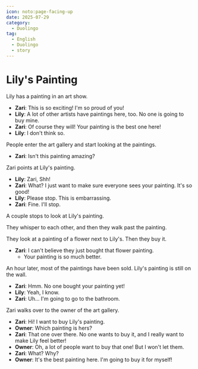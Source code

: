 ```yaml
---
icon: noto:page-facing-up
date: 2025-07-29
category:
  - Duolingo
tag:
  - English
  - Duolingo
  - story
---
```


# Lily's Painting

Lily has a painting in an art show.

- **Zari**: This is so exciting! I'm so proud of you!
- **Lily**: A lot of other artists have paintings here, too. No one is going to buy mine.
- **Zari**: Of course they will! Your painting is the best one here!
- **Lily**: I don't think so.

People enter the art gallery and start looking at the paintings.

- **Zari**: Isn't this painting amazing?

Zari points at Lily's painting.

- **Lily**: Zari, Shh!
- **Zari**: What? I just want to make sure everyone sees your painting. It's so good!
- **Lily**: Please stop. This is embarrassing.
- **Zari**: Fine. I'll stop.

A couple stops to look at Lily's painting.

They whisper to each other, and then they walk past the painting.

They look at a painting of a flower next to Lily's. Then they buy it.

- **Zari**: I can't believe they just bought that flower painting.
  - Your painting is so much better.

An hour later, most of the paintings have been sold. Lily's painting is still on the wall.

- **Zari**: Hmm. No one bought your painting yet!
- **Lily**: Yeah, I know.
- **Zari**: Uh… I'm going to go to the bathroom.

Zari walks over to the owner of the art gallery.

- **Zari**: Hi! I want to buy Lily's painting.
- **Owner**: Which painting is hers?
- **Zari**: That one over there. No one wants to buy it, and I really want to make Lily feel better!
- **Owner**: Oh, a lot of people want to buy that one! But I won't let them.
- **Zari**: What? Why?
- **Owner**: It's the best painting here. I'm going to buy it for myself!

